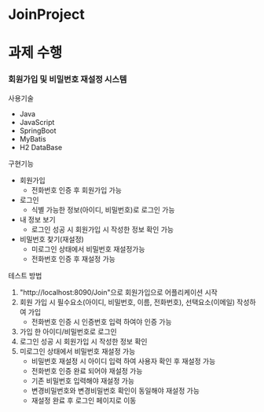 # JoinProject
# 과제 수행

### 회원가입 및 비밀번호 재설정 시스템

사용기술

* Java
* JavaScript
* SpringBoot
* MyBatis
* H2 DataBase

구현기능

* 회원가입
    * 전화번호 인증 후 회원가입 가능
* 로그인
    * 식별 가능한 정보(아이디, 비밀번호)로 로그인 가능
* 내 정보 보기
    * 로그인 성공 시 회원가입 시 작성한 정보 확인 가능
* 비밀번호 찾기(재설정)
    * 미로그인 상태에서 비밀번호 재설정가능
    * 전화번호 인증 후 재설정 가능

테스트 방법

1. "http://localhost:8090/Join"으로 회원가입으로 어플리케이션 시작
2. 회원 가입 시 필수요소(아이디, 비밀번호, 이름, 전화번호), 선택요소(이메일) 작성하여 가입
    * 전화번호 인증 시 인증번호 입력 하여야 인증 가능
3. 가입 한 아이디/비밀번호로 로그인
4. 로그인 성공 시 회원가입 시 작성한 정보 확인
5. 미로그인 상태에서 비밀번호 재설정 가능
    * 비밀번호 재설정 시 아이디 입력 하여 사용자 확인 후 재설정 가능
    * 전화번호 인증 완료 되어야 재설정 가능
    * 기존 비밀번호 입력해야 재설정 가능
    * 변경비밀번호와 변경비밀번호 확인이 동일해야 재설정 가능
    * 재설정 완료 후 로그인 페이지로 이동
